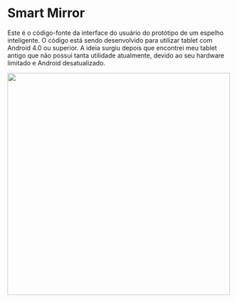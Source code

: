 # Smart Mirror

Este é o código-fonte da interface do usuário do protótipo de um espelho inteligente.
O código está sendo desenvolvido para utilizar tablet com Android 4.0 ou superior.
A ideia surgiu depois que encontrei meu tablet antigo que não possui tanta utilidade atualmente, devido ao seu hardware limitado e Android desatualizado. 

<img src="https://miro.medium.com/max/1400/1*WUcxPHGuYRbHionpvvbvsw.jpeg"  width="500" >
